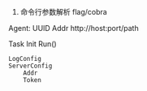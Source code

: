 1. 命令行参数解析
    flag/cobra
   
Agent:
    UUID
    Addr http://host:port/path

Task
    Init
    Run()

    LogConfig
    ServerConfig
        Addr
        Token